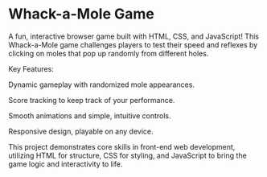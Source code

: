 # Whack-a-Mole Game

A fun, interactive browser game built with HTML, CSS, and JavaScript! This Whack-a-Mole game challenges players to test their speed and reflexes by clicking on moles that pop up randomly from different holes.

Key Features:

Dynamic gameplay with randomized mole appearances.

Score tracking to keep track of your performance.

Smooth animations and simple, intuitive controls.

Responsive design, playable on any device.

This project demonstrates core skills in front-end web development, utilizing HTML for structure, CSS for styling, and JavaScript to bring the game logic and interactivity to life.

